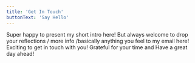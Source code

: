 ```yaml
---
title: 'Get In Touch'
buttonText: 'Say Hello'
---
```


Super happy to present my short intro here! But always welcome to drop your reflections / more info /basically anything you feel to my email here! Exciting to get in touch with you! Grateful for your time and Have a great day ahead!
